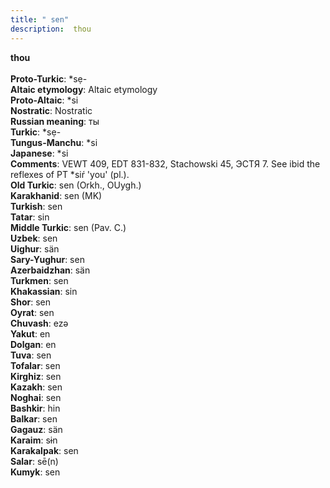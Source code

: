 ```yaml
---
title: " sen"
description:  thou
---
```

<p data-pagefind-weight="0.5">
<strong> thou</strong><br><br>
<strong>Proto-Turkic</strong>:  *sẹ-<br>
<strong>Altaic etymology</strong>:  Altaic etymology<br>
<strong> Proto-Altaic</strong>:  *si<br>
<strong>Nostratic</strong>:  Nostratic<br>
<strong>Russian meaning</strong>:  ты<br>
<strong>Turkic</strong>:  *sẹ-<br>
<strong>Tungus-Manchu</strong>:  *si<br>
<strong>Japanese</strong>:  *si<br>
<strong>Comments</strong>:  VEWT 409, EDT 831-832, Stachowski 45, ЭСТЯ 7. See ibid the reflexes of PT *siŕ 'you' (pl.).<br>
<strong>Old Turkic</strong>:  sen (Orkh., OUygh.)<br>
<strong>Karakhanid</strong>:  sen (MK)<br>
<strong>Turkish</strong>:  sen<br>
<strong>Tatar</strong>:  sin<br>
<strong>Middle Turkic</strong>:  sen (Pav. C.)<br>
<strong>Uzbek</strong>:  sen<br>
<strong>Uighur</strong>:  sän<br>
<strong>Sary-Yughur</strong>:  sen<br>
<strong>Azerbaidzhan</strong>:  sän<br>
<strong>Turkmen</strong>:  sen<br>
<strong>Khakassian</strong>:  sin<br>
<strong>Shor</strong>:  sen<br>
<strong>Oyrat</strong>:  sen<br>
<strong>Chuvash</strong>:  ezǝ<br>
<strong>Yakut</strong>:  en<br>
<strong>Dolgan</strong>:  en<br>
<strong>Tuva</strong>:  sen<br>
<strong>Tofalar</strong>:  sen<br>
<strong>Kirghiz</strong>:  sen<br>
<strong>Kazakh</strong>:  sen<br>
<strong>Noghai</strong>:  sen<br>
<strong>Bashkir</strong>:  hin<br>
<strong>Balkar</strong>:  sen<br>
<strong>Gagauz</strong>:  sän<br>
<strong>Karaim</strong>:  sɨn<br>
<strong>Karakalpak</strong>:  sen<br>
<strong>Salar</strong>:  sē(n)<br>
<strong>Kumyk</strong>:  sen<br>

</p>
